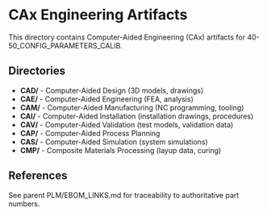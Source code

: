# CAx Engineering Artifacts

This directory contains Computer-Aided Engineering (CAx) artifacts for 40-50_CONFIG_PARAMETERS_CALIB.

## Directories

- **CAD/** - Computer-Aided Design (3D models, drawings)
- **CAE/** - Computer-Aided Engineering (FEA, analysis)
- **CAM/** - Computer-Aided Manufacturing (NC programming, tooling)
- **CAI/** - Computer-Aided Installation (installation drawings, procedures)
- **CAV/** - Computer-Aided Validation (test models, validation data)
- **CAP/** - Computer-Aided Process Planning
- **CAS/** - Computer-Aided Simulation (system simulations)
- **CMP/** - Composite Materials Processing (layup data, curing)

## References

See parent PLM/EBOM_LINKS.md for traceability to authoritative part numbers.

